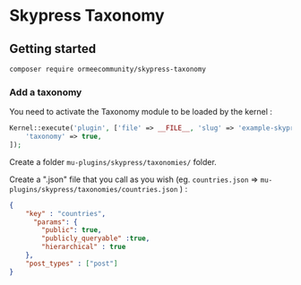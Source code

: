 # Skypress Taxonomy

## Getting started

```sh
composer require ormeecommunity/skypress-taxonomy
```

### Add a taxonomy

You need to activate the Taxonomy module to be loaded by the kernel :

```php 
Kernel::execute('plugin', ['file' => __FILE__, 'slug' => 'example-skypress'], [
    'taxonomy' => true,
]);
```

Create a folder `mu-plugins/skypress/taxonomies/` folder.

Create a ".json" file that you call as you wish (eg. `countries.json` => `mu-plugins/skypress/taxonomies/countries.json` ) :


```json
{
    "key" : "countries",
      "params": {
        "public": true,
        "publicly_queryable" :true,
        "hierarchical" : true
    },
    "post_types" : ["post"]
}
```
